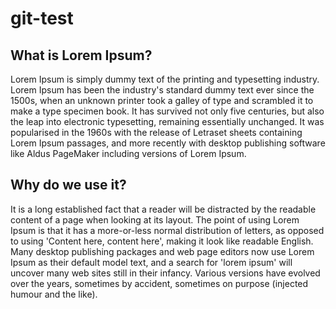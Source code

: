 # git-test
## What is Lorem Ipsum?
Lorem Ipsum is simply dummy text of the printing and typesetting industry. Lorem Ipsum has been the industry's standard dummy text 
ever since the 1500s, when an unknown printer took a galley of type and scrambled it to make a type specimen book. It has survived 
not only five centuries, but also the leap into electronic typesetting, remaining essentially unchanged. It was popularised in the 
1960s with the release of Letraset sheets containing Lorem Ipsum passages, and more recently with desktop publishing software like 
Aldus PageMaker including versions of Lorem Ipsum.

## Why do we use it?
It is a long established fact that a reader will be distracted by the readable content of a page when looking at its layout. The point 
of using Lorem Ipsum is that it has a more-or-less normal distribution of letters, as opposed to using 'Content here, content here', 
making it look like readable English. Many desktop publishing packages and web page editors now use Lorem Ipsum as their default model 
text, and a search for 'lorem ipsum' will uncover many web sites still in their infancy. Various versions have evolved over the years, 
sometimes by accident, sometimes on purpose (injected humour and the like).

